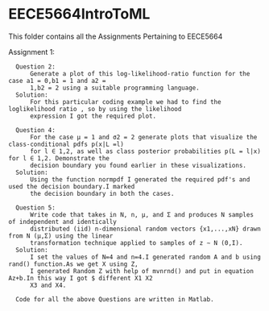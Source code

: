 # EECE5664IntroToML
This folder contains all the Assignments Pertaining to EECE5664

Assignment 1:
      
      Question 2:
          Generate a plot of this log-likelihood-ratio function for the case a1 = 0,b1 = 1 and a2 =
          1,b2 = 2 using a suitable programming language.
      Solution:
          For this particular coding example we had to find the loglikelihood ratio , so by using the likelihood
          expression I got the required plot.
      
      Question 4:
          For the case μ = 1 and σ2 = 2 generate plots that visualize the class-conditional pdfs p(x|L =l)
          for l ∈ 1,2, as well as class posterior probabilities p(L = l|x) for l ∈ 1,2. Demonstrate the
          decision boundary you found earlier in these visualizations.
      Solution:
          Using the function normpdf I generated the required pdf's and used the decision boundary.I marked
          the decision boundary in both the cases.
          
      Question 5:
          Write code that takes in N, n, μ, and Σ and produces N samples of independent and identically
          distributed (iid) n-dimensional random vectors {x1,...,xN} drawn from N (μ,Σ) using the linear
          transformation technique applied to samples of z ∼ N (0,I).
      Solution:
          I set the values of N=4 and n=4.I generated random A and b using rand() function.As we get X using Z,
          I generated Random Z with help of mvnrnd() and put in equation Az+b.In this way I got $ different X1 X2
          X3 and X4.
          
      Code for all the above Questions are written in Matlab.
